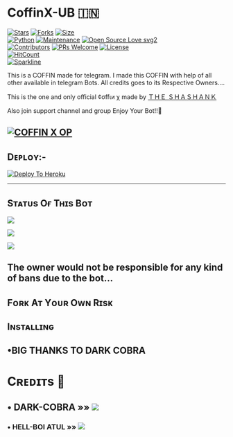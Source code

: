 # CoffinX-UB 🇮🇳

[![Stars](https://img.shields.io/github/stars/TheShashankk/CoffinX-UB?style=flat-square&color=yellow)](https://github.com/theshashankk/CoffinX-UB/stargazers)
[![Forks](https://img.shields.io/github/forks/TheShashankk/CoffinX-UB?style=flat-square&color=orange)](https://github.com/theshashankk/CoffinX-UB/fork)
[![Size](https://img.shields.io/github/repo-size/TheShashankk/CoffinX-UB?style=flat-square&color=green)](https://github.com/theshashankk/CoffinX-UB/)   
[![Python](https://img.shields.io/badge/Python-v3.9-blue)](https://www.python.org/)
[![Maintenance](https://img.shields.io/badge/Maintained%3F-yes-green.svg)](https://github.com/theshashankk/CoffinX-UB/graphs/commit-activity)
[![Open Source Love svg2](https://badges.frapsoft.com/os/v2/open-source.svg?v=103)](https://github.com/theshashankk/CoffinX-UB)   
[![Contributors](https://img.shields.io/github/contributors/TheShashankk/CoffinX-UB?style=flat-square&color=green)](https://github.com/theshashankk/CoffinX-UB/graphs/contributors)
[![PRs Welcome](https://img.shields.io/badge/PRs-welcome-brightgreen.svg?style=flat-square)](https://makeapullrequest.com)
[![License](https://img.shields.io/badge/License-AGPL-blue)](https://github.com/theshashankk/CoffinX-UB/blob/main/LICENSE)   
[![HitCount](http://hits.dwyl.com/Theshashankk/TheShashankk/CoffinX-UB.svg)](http://hits.dwyl.com/TheShashankk/TheShashankk/CoffinX-UB)   
[![Sparkline](https://stars.medv.io/Teamultroid/Ultroid.svg)](https://stars.medv.io/TheShashankk/CoffinX-UB)

This is a COFFIN made for telegram. I made this COFFIN with help of all other available in telegram Bots. All credits goes to its Respective Owners....

This is the one and only official ¢σffιи χ made by [ＴＨＥ ＳＨＡＳＨＡＮＫ](t.me/shashank_xD)

Also join support channel and group Enjoy Your Bot!!🤤

[![COFFIN X OP](https://telegra.ph/file/c5d9e539a88cec9e0d836.jpg)](https://t.me/COFFINXSUPPORT)
-------------------------------------------------

## Dᴇᴘʟᴏʏ:-

[![Deploy To Heroku](https://www.herokucdn.com/deploy/button.svg)](https://dashboard.heroku.com/new?template=https://github.com/theshashankk/CoffinX-UB)

------------------------------------------------

## Sᴛᴀᴛᴜs Oғ Tʜɪs Bᴏᴛ
<p align="left"><a href="https://github.com/theshashankk/CoffinX-UB/network/members"><img src="https://img.shields.io/github/forks/TheShashankk/CoffinX-UB?label=Forks&logoColor=pink&style=social"></a><p align="left"><a href="https://github.com/theshashankk/CoffinX-UB/stargazers"><img src="https://img.shields.io/github/stars/Theshashankk/CoffinX-UB?logoColor=red&style=social"></a><p align="left"><a href="https://github.com/ULTRA-OP/ULTRA-x"><img src="https://img.shields.io/github/last-commit/TheShashankk/CoffinX-UB?style=plastic"></a>

## The owner would not be responsible for any kind of bans due to the bot...
## Fᴏʀᴋ Aᴛ Yᴏᴜʀ Oᴡɴ Rɪsᴋ
## Iɴsᴛᴀʟʟɪɴɢ

## •BIG THANKS TO DARK COBRA 

# Cʀᴇᴅɪᴛs 📍
## • DARK-COBRA  »»  <a href="https://github.com/DARK-COBRA" alt="Dark Cobra"> <img src="https://img.shields.io/badge/DARK COBRQ-E5E4E2?logo=github" /></a>
### • HELL-BOI ATUL  »»  <a href="https://github.com/hellboi-atul" alt="UltraX"> <img src="https://img.shields.io/badge/HELL BOT-ATUL98AFC7?logo=github" /></a>
